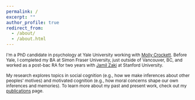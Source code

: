 ```yaml
---
permalink: /
excerpt: ""
author_profile: true
redirect_from: 
  - /about/
  - /about.html
---
```


<sub>I'm a PhD candidate in psychology at Yale University working with [Molly Crockett](http://www.crockettlab.org/). Before Yale, I completed my BA at Simon Fraser University, just outside of Vancouver, BC, and worked as a post-bac RA for two years with [Jamil Zaki](http://ssnl.stanford.edu/) at Stanford University.

<sub>My research explores topics in social cognition (e.g., how we make inferences about other peoples' motives) and motivated cognition (e.g., how moral concerns shape our own inferences and memories). To learn more about my past and present work, check out my [publications](https://carlsonrw.github.io/publications/) page.
